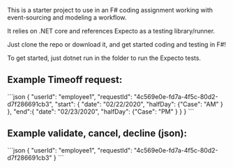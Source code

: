 This is a starter project to use in an F# coding assignment working with event-sourcing and modeling a workflow.

It relies on .NET core and references Expecto as a testing library/runner.

Just clone the repo or download it, and get started coding and testing in F#!

To get started, just dotnet run in the folder to run the Expecto tests.
<h2>Example Timeoff request:</h2>
```json
{
	"userId": "employee1",
	"requestId": "4c569e0e-fd7a-4f5c-80d2-d7f286691cb3",
	"start": {
		"date": "02/22/2020",
		"halfDay": {"Case": "AM" }
	},
	"end":{
		"date": "02/23/2020",
		"halfDay": {"Case": "PM" }
	}
}
```

<h2>Example validate, cancel, decline (json):</h2>
```json
{
      "userId": "employee1",
      "requestId": "4c569e0e-fd7a-4f5c-80d2-d7f286691cb3"
}
```